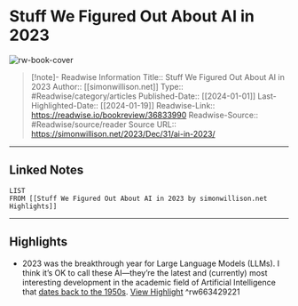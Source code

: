 # Stuff We Figured Out About AI in 2023

![rw-book-cover](https://readwise-assets.s3.amazonaws.com/media/uploaded_book_covers/profile_174804/2023-tag-cloud.jpg)
<br>
>[!note]- Readwise Information
>Title:: Stuff We Figured Out About AI in 2023
>Author:: [[simonwillison.net]]
>Type:: #Readwise/category/articles
>Published-Date:: [[2024-01-01]]
>Last-Highlighted-Date:: [[2024-01-19]]
>Readwise-Link:: https://readwise.io/bookreview/36833990
>Readwise-Source:: #Readwise/source/reader
>Source URL:: https://simonwillison.net/2023/Dec/31/ai-in-2023/
--- 

## Linked Notes
```dataview
LIST
FROM [[Stuff We Figured Out About AI in 2023 by simonwillison.net Highlights]]
```

---

## Highlights
- 2023 was the breakthrough year for Large Language Models (LLMs). I think it’s OK to call these AI—they’re the latest and (currently) most interesting development in the academic field of Artificial Intelligence that [dates back to the 1950s](https://en.wikipedia.org/wiki/Dartmouth_workshop). [View Highlight](https://readwise.io/open/663429221) ^rw663429221
